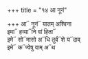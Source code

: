 +++
title = "१४ आ नूनं"

+++
आ᳓ नूनं᳓ यातम् अश्विना  
इमा᳓ हव्या᳓नि वां हिता᳓  
इमे᳓ सो᳓मासो अ᳓धि तुर्व᳓शे य᳓दाव्  
इमे᳓ क᳓ण्वेषु वाम् अ᳓थ